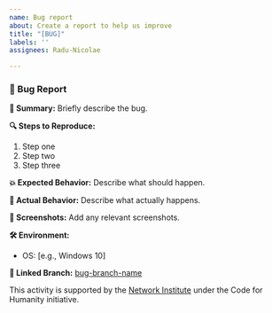```yaml
---
name: Bug report
about: Create a report to help us improve
title: "[BUG]"
labels: ''
assignees: Radu-Nicolae

---
```


### 🐛 Bug Report

**📝 Summary:**
Briefly describe the bug.

**🔍 Steps to Reproduce:**
1. Step one
2. Step two
3. Step three

**💥 Expected Behavior:**
Describe what should happen.

**🚫 Actual Behavior:**
Describe what actually happens.

**📸 Screenshots:**
Add any relevant screenshots.

**🛠 Environment:**
- OS: [e.g., Windows 10]

**🔗 Linked Branch:**
[bug-branch-name](https://github.com/user/repo/tree/bug-branch-name)

This activity is supported by the [Network Institute](https://networkinstitute.org/) under the Code for Humanity initiative.   
